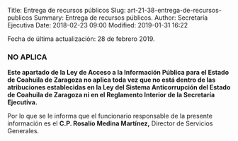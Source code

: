Title: Entrega de recursos públicos
Slug: art-21-38-entrega-de-recursos-publicos
Summary: Entrega de recursos públicos.
Author: Secretaría Ejecutiva
Date: 2018-02-23 09:00
Modified: 2019-01-31 16:22


Fecha de última actualización: 28 de febrero 2019.

### NO APLICA

**Este apartado de la Ley de Acceso a la Información Pública para el Estado de Coahuila de Zaragoza no aplica toda vez que no está dentro de las atribuciones establecidas en la Ley del Sistema Anticorrupción del Estado de Coahuila de Zaragoza ni en el Reglamento Interior de la Secretaría Ejecutiva.**

Por lo que se le informa que el funcionario responsable de la presente información es el **C.P. Rosalío Medina Martínez,** Director de Servicios Generales.
